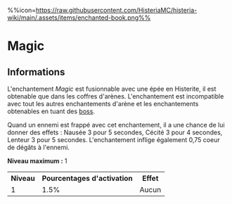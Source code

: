 %%icon=https://raw.githubusercontent.com/HisteriaMC/histeria-wiki/main/.assets/items/enchanted-book.png%%
# Magic

## Informations
L'enchantement *Magic* est fusionnable avec une épée en Histerite, il est obtenable que dans les coffres d'arènes. L'enchantement est incompatible avec tout les autres enchantements d'arène et les enchantements obtenables en tuant des [boss](https://histeria.fr/wiki/boss).

Quand un ennemi est frappé avec cet enchantement, il a une chance de lui donner des effets : Nausée 3 pour 5 secondes, Cécité 3 pour 4 secondes, Lenteur 3 pour 5 secondes.
L'enchantement inflige également 0,75 coeur de dégâts à l'ennemi.

**Niveau maximum :** 1

<table>
  <tr>
    <th>Niveau</th>
    <th>Pourcentages d'activation</th>
    <th>Effet</th>
  </tr>
  <tr>
    <td>1</td>
    <td>1.5%</td>
    <td>Aucun</td>
  </tr>
</table>
